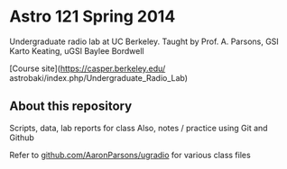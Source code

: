 Astro 121 Spring 2014
=====================

Undergraduate radio lab at UC Berkeley.  Taught by Prof. A. Parsons,
GSI Karto Keating, uGSI Baylee Bordwell

[Course site](https://casper.berkeley.edu/
astrobaki/index.php/Undergraduate\_Radio\_Lab)

About this repository
---------------------

Scripts, data, lab reports for class
Also, notes / practice using Git and Github

Refer to [github.com/AaronParsons/ugradio](github.com/AaronParsons/ugradio)
for various class files
